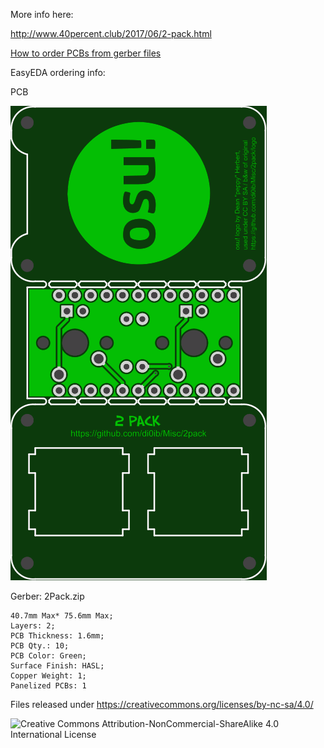 More info here:

http://www.40percent.club/2017/06/2-pack.html

[How to order PCBs from gerber files](http://www.40percent.club/2017/03/ordering-pcb.html)

EasyEDA ordering info:

PCB

![2pack](2pack.png)

Gerber: 2Pack.zip


    40.7mm Max* 75.6mm Max;
    Layers: 2;
    PCB Thickness: 1.6mm;
    PCB Qty.: 10;
    PCB Color: Green;
    Surface Finish: HASL;
    Copper Weight: 1;
    Panelized PCBs: 1


Files released under https://creativecommons.org/licenses/by-nc-sa/4.0/

![Creative Commons Attribution-NonCommercial-ShareAlike 4.0 International License](https://i.creativecommons.org/l/by-nc-sa/4.0/88x31.png)
